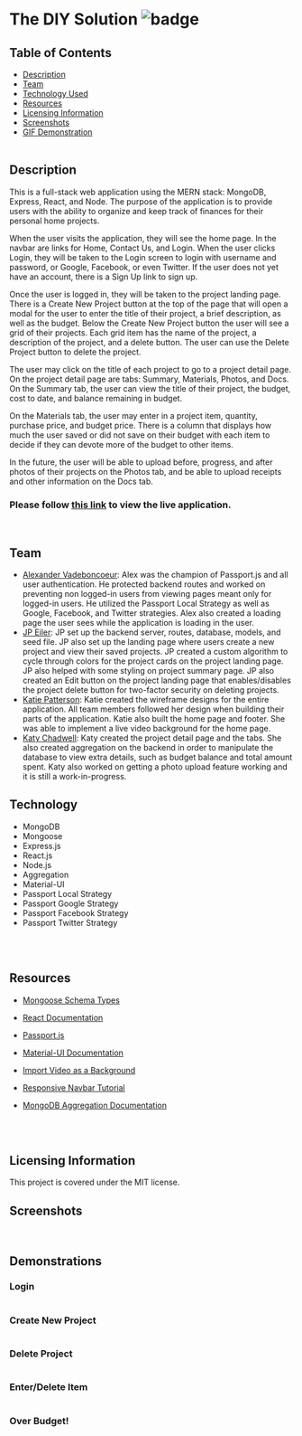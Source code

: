 # The DIY Solution ![badge](https://img.shields.io/badge/license-MIT-blue)

## Table of Contents

- [Description](#description)
- [Team](#team)
- [Technology Used](#technology)
- [Resources](#resources)
- [Licensing Information](#licensing)
- [Screenshots](#screenshots)
- [GIF Demonstration](#demonstrations)
  <br>
  <br>

## Description

This is a full-stack web application using the MERN stack: MongoDB, Express, React, and Node. The purpose of the application is to provide users with the ability to organize and keep track of finances for their personal home projects.

When the user visits the application, they will see the home page. In the navbar are links for Home, Contact Us, and Login. When the user clicks Login, they will be taken to the Login screen to login with username and password, or Google, Facebook, or even Twitter. If the user does not yet have an account, there is a Sign Up link to sign up.

Once the user is logged in, they will be taken to the project landing page. There is a Create New Project button at the top of the page that will open a modal for the user to enter the title of their project, a brief description, as well as the budget. Below the Create New Project button the user will see a grid of their projects. Each grid item has the name of the project, a description of the project, and a delete button. The user can use the Delete Project button to delete the project.

The user may click on the title of each project to go to a project detail page. On the project detail page are tabs: Summary, Materials, Photos, and Docs. On the Summary tab, the user can view the title of their project, the budget, cost to date, and balance remaining in budget.

On the Materials tab, the user may enter in a project item, quantity, purchase price, and budget price. There is a column that displays how much the user saved or did not save on their budget with each item to decide if they can devote more of the budget to other items.

In the future, the user will be able to upload before, progress, and after photos of their projects on the Photos tab, and be able to upload receipts and other information on the Docs tab.

### Please follow [this link](https://warm-caverns-74106.herokuapp.com/) to view the live application.

<br>

## Team

- [Alexander Vadeboncoeur](https://github.com/Alexva397): Alex was the champion of Passport.js and all user authentication. He protected backend routes and worked on preventing non logged-in users from viewing pages meant only for logged-in users. He utilized the Passport Local Strategy as well as Google, Facebook, and Twitter strategies. Alex also created a loading page the user sees while the application is loading in the user.
- [JP Eiler](https://github.com/jpeiler97): JP set up the backend server, routes, database, models, and seed file. JP also set up the landing page where users create a new project and view their saved projects. JP created a custom algorithm to cycle through colors for the project cards on the project landing page. JP also helped with some styling on project summary page. JP also created an Edit button on the project landing page that enables/disables the project delete button for two-factor security on deleting projects.
- [Katie Patterson](https://github.com/ktp1451): Katie created the wireframe designs for the entire application. All team members followed her design when building their parts of the application. Katie also built the home page and footer. She was able to implement a live video background for the home page.
- [Katy Chadwell](https://github.com/klay824): Katy created the project detail page and the tabs. She also created aggregation on the backend in order to manipulate the database to view extra details, such as budget balance and total amount spent. Katy also worked on getting a photo upload feature working and it is still a work-in-progress.

## Technology

- MongoDB
- Mongoose
- Express.js
- React.js
- Node.js
- Aggregation
- Material-UI
- Passport Local Strategy
- Passport Google Strategy
- Passport Facebook Strategy
- Passport Twitter Strategy

<br>
<br>

## Resources

- [Mongoose Schema Types](https://mongoosejs.com/docs/schematypes.html)
- [React Documentation](https://reactjs.org/)
- [Passport.js](http://www.passportjs.org/)
- [Material-UI Documentation](https://material-ui.com/)
- [Import Video as a Background](https://www.youtube.com/watch?v=I2UBjN5ER4s&list=PLOQsaN6kJ6BrcAsj9Fhe5pj8dxNn9RFKp&index=4&t=80s)
- [Responsive Navbar Tutorial](https://betterprogramming.pub/making-a-basic-header-responsive-with-materialui-and-react-2198fac923c8)
- [MongoDB Aggregation Documentation](https://docs.mongodb.com/manual/aggregation/)

  <br>
  <br>

## Licensing Information

This project is covered under the MIT license.

## Screenshots

![]()
![]()

## Demonstrations

### Login

![]()

### Create New Project

![]()

### Delete Project

![]()

### Enter/Delete Item

![]()

### Over Budget!

![]()
